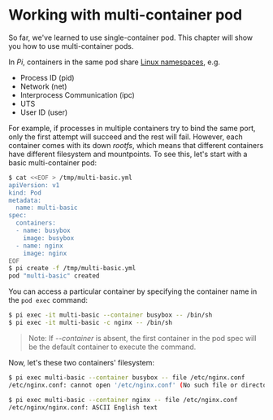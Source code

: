# Working with multi-container pod

So far, we've learned to use single-container pod. This chapter will show you how to use multi-container pods.

In _Pi_, containers in the same pod share [Linux namespaces](https://en.wikipedia.org/wiki/Linux_namespaces), e.g.

- Process ID (pid)
- Network (net)
- Interprocess Communication (ipc)
- UTS
- User ID (user)

For example, if processes in multiple containers try to bind the same port, only the first attempt will succeed and the rest will fail. However, each container comes with its down _rootfs_, which means that different containers have different filesystem and mountpoints. To see this, let's start with a basic multi-container pod:

```sh
$ cat <<EOF > /tmp/multi-basic.yml
apiVersion: v1
kind: Pod
metadata:
  name: multi-basic
spec:
  containers:
  - name: busybox
    image: busybox
  - name: nginx
    image: nginx
EOF
$ pi create -f /tmp/multi-basic.yml
pod "multi-basic" created
```

You can access a particular container by specifying the container name in the `pod exec` command:

```sh
$ pi exec -it multi-basic --container busybox -- /bin/sh
$ pi exec -it multi-basic -c nginx -- /bin/sh
```

> Note:
> If _--container_ is absent, the first container in the pod spec will be the default container to execute the command.

Now, let's these two containers' filesystem:

```sh
$ pi exec multi-basic --container busybox -- file /etc/nginx.conf
/etc/nginx.conf: cannot open '/etc/nginx.conf' (No such file or directory)

$ pi exec multi-basic --container nginx -- file /etc/nginx.conf
/etc/nginx/nginx.conf: ASCII English text
```
